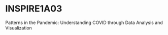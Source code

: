# INSPIRE1A03
Patterns in the Pandemic: Understanding COVID through Data Analysis and Visualization
